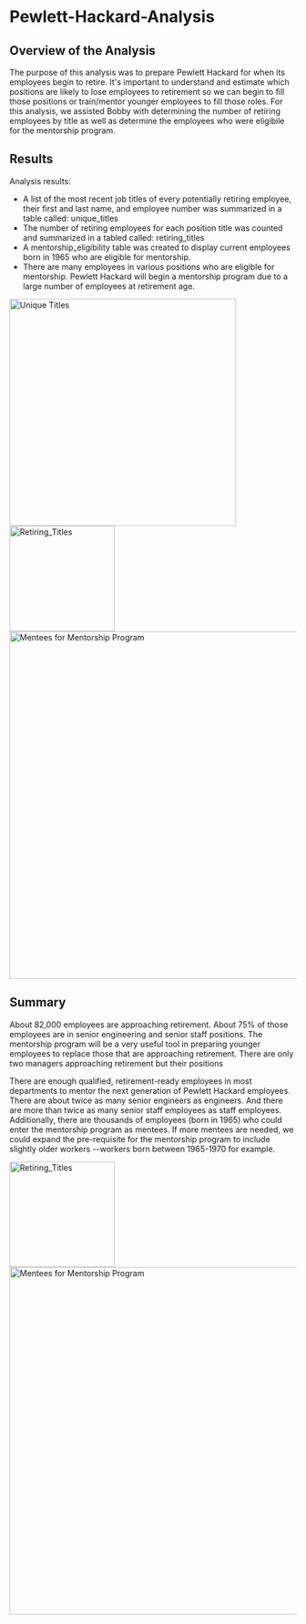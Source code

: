 # Pewlett-Hackard-Analysis

## Overview of the Analysis

The purpose of this analysis was to prepare Pewlett Hackard for when its employees begin to retire. It's important to understand and estimate which positions are likely to lose employees to retirement so we can begin to fill those positions or train/mentor younger employees to fill those roles. For this analysis, we assisted Bobby with determining the number of retiring employees by title as well as determine the employees who were eligibile for the mentorship program.

## Results

Analysis results:
- A list of the most recent job titles of every potentially retiring employee, their first and last name, and employee number was summarized in a table called: unique_titles
- The number of retiring employees for each position title was counted and summarized in a tabled called: retiring_titles
- A mentorship_eligibility table was created to display current employees born in 1965 who are eligible for mentorship.
- There are many employees in various positions who are eligible for mentorship.
Pewlett Hackard will begin a mentorship program due to a large number of employees at retirement age.

<img width="398" alt="Unique Titles" src="https://user-images.githubusercontent.com/88804543/135532585-e00537dc-d749-42ba-b8cf-89422bb09cfa.png">

<img width="185" alt="Retiring_Titles" src="https://user-images.githubusercontent.com/88804543/135532755-50b115ed-e71f-4c19-b717-4824a3d623de.png">

<img width="609" alt="Mentees for Mentorship Program" src="https://user-images.githubusercontent.com/88804543/135514346-b74532e1-ddbc-4fd3-8e64-b79076043660.png">


## Summary

About 82,000 employees are approaching retirement. About 75% of those employees are in senior engineering and senior staff positions. The mentorship program will be a very useful tool in preparing younger employees to replace those that are approaching retirement. There are only two managers approaching retirement but their positions

There are enough qualified, retirement-ready employees in most departments to mentor the next generation of Pewlett Hackard employees. There are about twice as many senior engineers as engineers. And there are more than twice as many senior staff employees as staff employees. Additionally, there are thousands of employees (born in 1965) who could enter the mentorship program as mentees. If more mentees are needed, we could expand the pre-requisite for the mentorship program to include slightly older workers --workers born between 1965-1970 for example.

<img width="185" alt="Retiring_Titles" src="https://user-images.githubusercontent.com/88804543/135509183-47f68587-a51a-4ce6-b747-0e68cd772f83.png">

<img width="609" alt="Mentees for Mentorship Program" src="https://user-images.githubusercontent.com/88804543/135514346-b74532e1-ddbc-4fd3-8e64-b79076043660.png">


